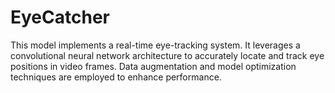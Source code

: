 # EyeCatcher
This model implements a real-time eye-tracking system. It leverages a convolutional neural network architecture to accurately locate and track eye positions in video frames. Data augmentation and model optimization techniques are employed to enhance performance.
